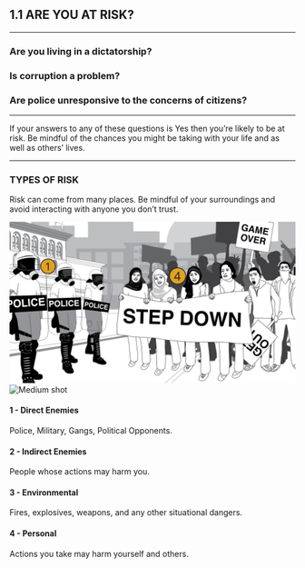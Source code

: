 ## 1.1 ARE YOU AT RISK?

---------------------------------------

### Are you living in a dictatorship?

### Is corruption a problem?

### Are police unresponsive to the concerns of citizens?

---------------------------------------

If your answers to any of these questions is Yes then you’re likely to be at risk. Be mindful of the chances you might be taking with your life and as well as others’ lives.

---------------------------------------

### TYPES OF RISK

Risk can come from many places. Be mindful of your surroundings and avoid interacting with anyone you don’t trust.

![Long shot](../images/2-longshot_numbers.svg) ![Medium shot](../images/3-mediumshot_numbers.svg)

#### 1 - Direct Enemies
Police, Military, Gangs, Political Opponents.

#### 2 - Indirect Enemies
People whose actions may harm you.

#### 3 - Environmental
Fires, explosives, weapons, and any other situational dangers.

#### 4 - Personal
Actions you take may harm yourself and others.
